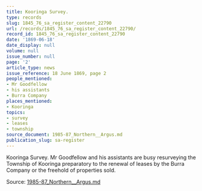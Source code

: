 ```yaml
---
title: Kooringa Survey.
type: records
slug: 1845_76_sa_register_content_22790
url: /records/1845_76_sa_register_content_22790/
record_id: 1845_76_sa_register_content_22790
date: '1869-06-18'
date_display: null
volume: null
issue_number: null
page: '2'
article_type: news
issue_reference: 18 June 1869, page 2
people_mentioned:
- Mr Goodfellow
- his assistants
- Burra Company
places_mentioned:
- Kooringa
topics:
- survey
- leases
- township
source_document: 1985-87_Northern__Argus.md
publication_slug: sa-register
---
```


Kooringa Survey.  Mr Goodfellow and his assistants are busy resurveying the Township of Kooringa preparatory to the renewal of leases by the Burra Company or the freehold of properties sold.

Source: [1985-87_Northern__Argus.md](/downloads/markdown/1985-87_Northern__Argus.md)
